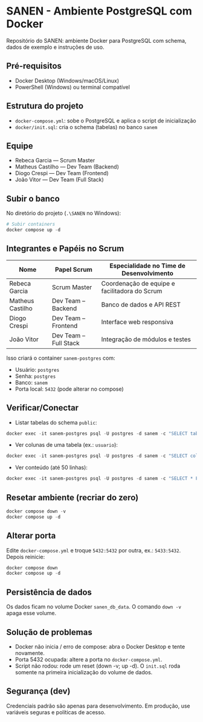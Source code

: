# SANEN - Ambiente PostgreSQL com Docker

Repositório do SANEN: ambiente Docker para PostgreSQL com schema, dados de exemplo e instruções de uso.

## Pré-requisitos
- Docker Desktop (Windows/macOS/Linux)
- PowerShell (Windows) ou terminal compatível

## Estrutura do projeto
- `docker-compose.yml`: sobe o PostgreSQL e aplica o script de inicialização
- `docker/init.sql`: cria o schema (tabelas) no banco `sanem`

## Equipe
- Rebeca Garcia — Scrum Master
- Matheus Castilho — Dev Team (Backend)
- Diogo Crespi — Dev Team (Frontend)
- João Vitor — Dev Team (Full Stack)

## Subir o banco
No diretório do projeto (`.\SANEN` no Windows):

```powershell
# Subir containers
docker compose up -d

```

## Integrantes e Papéis no Scrum

| Nome             | Papel Scrum           | Especialidade no Time de Desenvolvimento         |
|------------------|-----------------------|--------------------------------------------------|
| Rebeca Garcia    | Scrum Master          | Coordenação de equipe e facilitadora do Scrum    |
| Matheus Castilho | Dev Team – Backend    | Banco de dados e API REST                        |
| Diogo Crespi     | Dev Team – Frontend   | Interface web responsiva                         |
| João Vitor       | Dev Team – Full Stack | Integração de módulos e testes                   |

Isso criará o container `sanem-postgres` com:
- Usuário: `postgres`
- Senha: `postgres`
- Banco: `sanem`
- Porta local: `5432` (pode alterar no compose)

## Verificar/Conectar
- Listar tabelas do schema `public`:
```powershell
docker exec -it sanem-postgres psql -U postgres -d sanem -c "SELECT table_name FROM information_schema.tables WHERE table_schema='public' ORDER BY 1;"
```

- Ver colunas de uma tabela (ex.: `usuario`):
```powershell
docker exec -it sanem-postgres psql -U postgres -d sanem -c "SELECT column_name, data_type, is_nullable, column_default FROM information_schema.columns WHERE table_schema='public' AND table_name='usuario' ORDER BY ordinal_position;"
```

- Ver conteúdo (até 50 linhas):
```powershell
docker exec -it sanem-postgres psql -U postgres -d sanem -c "SELECT * FROM usuario LIMIT 50;"
```

## Resetar ambiente (recriar do zero)
```powershell
docker compose down -v
docker compose up -d
```

## Alterar porta
Edite `docker-compose.yml` e troque `5432:5432` por outra, ex.: `5433:5432`. Depois reinicie:
```powershell
docker compose down
docker compose up -d
```

## Persistência de dados
Os dados ficam no volume Docker `sanen_db_data`. O comando `down -v` apaga esse volume.

## Solução de problemas
- Docker não inicia / erro de compose: abra o Docker Desktop e tente novamente.
- Porta 5432 ocupada: altere a porta no `docker-compose.yml`.
- Script não rodou: rode um reset (down -v; up -d). O `init.sql` roda somente na primeira inicialização do volume de dados.

## Segurança (dev)
Credenciais padrão são apenas para desenvolvimento. Em produção, use variáveis seguras e políticas de acesso.
